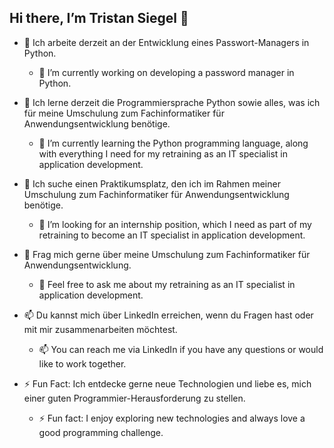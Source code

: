## Hi there, I’m Tristan Siegel 👋


- 🔭 Ich arbeite derzeit an der Entwicklung eines Passwort-Managers in Python.
  - 🔭 I’m currently working on developing a password manager in Python.

- 🌱 Ich lerne derzeit die Programmiersprache Python sowie alles, was ich für meine Umschulung zum Fachinformatiker für Anwendungsentwicklung benötige.
  - 🌱 I’m currently learning the Python programming language, along with everything I need for my retraining as an IT specialist in application development.

- 👯 Ich suche einen Praktikumsplatz, den ich im Rahmen meiner Umschulung zum Fachinformatiker für Anwendungsentwicklung benötige.
  - 👯 I’m looking for an internship position, which I need as part of my retraining to become an IT specialist in application development.

- 💬 Frag mich gerne über meine Umschulung zum Fachinformatiker für Anwendungsentwicklung.
  - 💬 Feel free to ask me about my retraining as an IT specialist in application development.

- 📫 Du kannst mich über LinkedIn erreichen, wenn du Fragen hast oder mit mir zusammenarbeiten möchtest.
  - 📫 You can reach me via LinkedIn if you have any questions or would like to work together.

- ⚡ Fun Fact: Ich entdecke gerne neue Technologien und liebe es, mich einer guten Programmier-Herausforderung zu stellen.
  - ⚡ Fun fact: I enjoy exploring new technologies and always love a good programming challenge.
